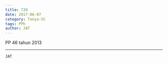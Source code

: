 ```yaml
---
title: 739
date: 2017-06-07
category: Tanya-SC
tags: PPh
author: JAT
---
```


PP 46 tahun 2013

---



`JAT`
